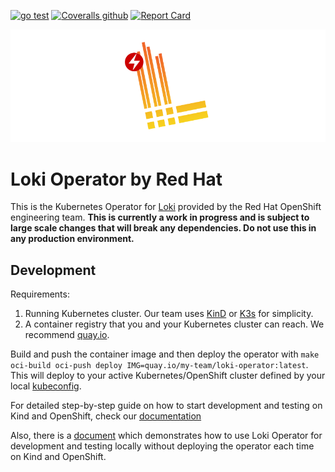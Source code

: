 [![go test](https://github.com/ViaQ/loki-operator/workflows/go%20test/badge.svg)](https://github.com/ViaQ/loki-operator/actions)
[![Coveralls github](https://img.shields.io/coveralls/github/ViaQ/loki-operator.svg)](https://coveralls.io/github/ViaQ/loki-operator)
[![Report Card](https://goreportcard.com/badge/github.com/ViaQ/loki-operator)](https://goreportcard.com/report/github.com/ViaQ/loki-operator)

![](img/loki-operator.png)

# Loki Operator by Red Hat

This is the Kubernetes Operator for [Loki](https://grafana.com/docs/loki/latest/)
provided by the Red Hat OpenShift engineering team. **This is currently a work in
progress and is subject to large scale changes that will break any dependencies.
Do not use this in any production environment.**

## Development

Requirements:

  1. Running Kubernetes cluster. Our team uses
     [KinD](https://kind.sigs.k8s.io/docs/user/quick-start/) or
     [K3s](https://k3s.io/) for simplicity.
  1. A container registry that you and your Kubernetes cluster can reach. We
     recommend [quay.io](https://quay.io/signin/).

Build and push the container image and then deploy the operator with `make
oci-build oci-push deploy IMG=quay.io/my-team/loki-operator:latest`.  This will
deploy to your active Kubernetes/OpenShift cluster defined by your local
[kubeconfig](https://kubernetes.io/docs/concepts/configuration/organize-cluster-access-kubeconfig/).

For detailed step-by-step guide on how to start development and testing on Kind and OpenShift, 
check our [documentation](https://github.com/ViaQ/loki-operator/blob/master/docs/hack_loki_operator.md)

Also, there is a [document](https://github.com/ViaQ/loki-operator/blob/master/docs/hack_operator_make_run.md) which
demonstrates how to use Loki Operator for development and testing locally without deploying the operator each time on Kind and OpenShift.
